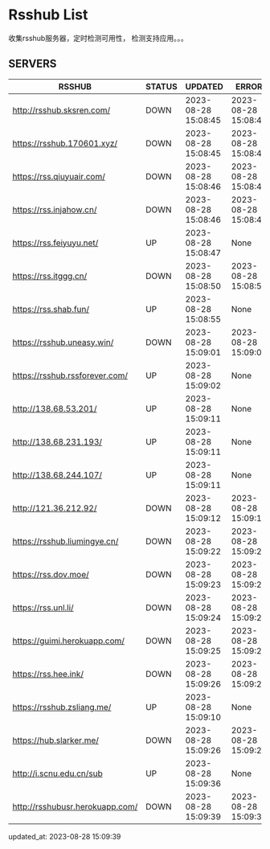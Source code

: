 # Rsshub List

收集rsshub服务器，定时检测可用性， 检测支持应用。。。


## SERVERS

|  RSSHUB   | STATUS  | UPDATED  | ERROR  | TWITTER |  
|  ----  | ----  | ----  | ----  | ---- |  
| http://rsshub.sksren.com/ | DOWN | 2023-08-28 15:08:45 | 2023-08-28 15:08:45 |  
| https://rsshub.170601.xyz/ | DOWN | 2023-08-28 15:08:45 | 2023-08-28 15:08:45 |  
| https://rss.qiuyuair.com/ | DOWN | 2023-08-28 15:08:46 | 2023-08-28 15:08:46 |  
| https://rss.injahow.cn/ | DOWN | 2023-08-28 15:08:46 | 2023-08-28 15:08:46 |  
| https://rss.feiyuyu.net/ | UP | 2023-08-28 15:08:47 | None ||  
| https://rss.itggg.cn/ | DOWN | 2023-08-28 15:08:50 | 2023-08-28 15:08:50 |  
| https://rss.shab.fun/ | UP | 2023-08-28 15:08:55 | None ||  
| https://rsshub.uneasy.win/ | DOWN | 2023-08-28 15:09:01 | 2023-08-28 15:09:01 |  
| https://rsshub.rssforever.com/ | UP | 2023-08-28 15:09:02 | None ||  
| http://138.68.53.201/ | UP | 2023-08-28 15:09:11 | None ||  
| http://138.68.231.193/ | UP | 2023-08-28 15:09:11 | None ||  
| http://138.68.244.107/ | UP | 2023-08-28 15:09:11 | None ||  
| http://121.36.212.92/ | DOWN | 2023-08-28 15:09:12 | 2023-08-28 15:09:12 |  
| https://rsshub.liumingye.cn/ | DOWN | 2023-08-28 15:09:22 | 2023-08-28 15:09:22 |  
| https://rss.dov.moe/ | DOWN | 2023-08-28 15:09:23 | 2023-08-28 15:09:23 |  
| https://rss.unl.li/ | DOWN | 2023-08-28 15:09:24 | 2023-08-28 15:09:24 |  
| https://guimi.herokuapp.com/ | DOWN | 2023-08-28 15:09:25 | 2023-08-28 15:09:25 |  
| https://rss.hee.ink/ | DOWN | 2023-08-28 15:09:26 | 2023-08-28 15:09:26 |  
| https://rsshub.zsliang.me/ | UP | 2023-08-28 15:09:10 | None |OK|  
| https://hub.slarker.me/ | DOWN | 2023-08-28 15:09:26 | 2023-08-28 15:09:26 |  
| http://i.scnu.edu.cn/sub | UP | 2023-08-28 15:09:36 | None ||  
| http://rsshubusr.herokuapp.com/ | DOWN | 2023-08-28 15:09:39 | 2023-08-28 15:09:39 |  
  

updated_at: 2023-08-28 15:09:39  
